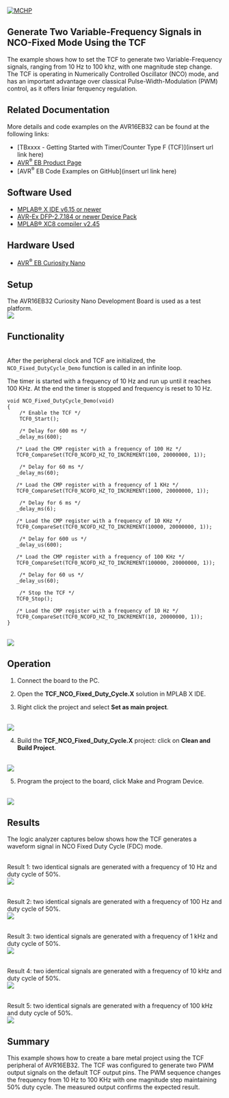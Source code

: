[![MCHP](../images/microchip.png)](https://www.microchip.com)

##  Generate Two Variable-Frequency Signals in NCO-Fixed Mode Using  the TCF
The example shows how to set the TCF to generate two Variable-Frequency signals, ranging from 10 Hz to 100 khz, with one magnitude step change. The TCF is operating in Numerically Controlled Oscillator (NCO) mode, and has an important advantage over classical Pulse-Width-Modulation (PWM) control, as it offers liniar ferquency regulation.


## Related Documentation
More details and code examples on the AVR16EB32 can be found at the following links:
- [TBxxxx - Getting Started with Timer/Counter Type F (TCF)](insert url link here)
- [AVR<sup>®</sup> EB Product Page](https://www.microchip.com/en-us/product/AVR16EB32)
- [AVR<sup>®</sup> EB Code Examples on GitHub](insert url link here)

## Software Used
- [MPLAB® X IDE v6.15 or newer](https://www.microchip.com/en-us/tools-resources/develop/mplab-x-ide)
- [AVR-Ex DFP-2.7.184 or newer Device Pack](https://packs.download.microchip.com/)
- [MPLAB® XC8 compiler v2.45](https://www.microchip.com/en-us/tools-resources/develop/mplab-xc-compilers/downloads-documentation#XC8)

## Hardware Used
- [AVR<sup>®</sup> EB Curiosity Nano](https://www.microchip.com/en-us/product/AVR16EB32)

## Setup
The AVR16EB32 Curiosity Nano Development Board is used as a test platform.
<br><img src="../images/AVR16EB32_Cnano_Board.png">

## Functionality
<br>After the peripheral clock and TCF are initialized, the ```NCO_Fixed_DutyCycle_Demo``` function is called in an infinite loop. 

The timer is started with a frequency of 10 Hz and run up until it reaches 100 KHz.
At the end the timer is stopped and frequency is reset to 10 Hz.

```
void NCO_Fixed_DutyCycle_Demo(void)
{   
    /* Enable the TCF */
    TCF0_Start();
    
    /* Delay for 600 ms */
   _delay_ms(600);
   
   /* Load the CMP register with a frequency of 100 Hz */
   TCF0_CompareSet(TCF0_NCOFD_HZ_TO_INCREMENT(100, 20000000, 1));
   
    /* Delay for 60 ms */
   _delay_ms(60);
   
   /* Load the CMP register with a frequency of 1 KHz */
   TCF0_CompareSet(TCF0_NCOFD_HZ_TO_INCREMENT(1000, 20000000, 1));
   
    /* Delay for 6 ms */
   _delay_ms(6);
   
   /* Load the CMP register with a frequency of 10 KHz */
   TCF0_CompareSet(TCF0_NCOFD_HZ_TO_INCREMENT(10000, 20000000, 1));
   
    /* Delay for 600 us */
   _delay_us(600);
   
   /* Load the CMP register with a frequency of 100 KHz */
   TCF0_CompareSet(TCF0_NCOFD_HZ_TO_INCREMENT(100000, 20000000, 1));
   
    /* Delay for 60 us */
   _delay_us(60);
   
    /* Stop the TCF */
   TCF0_Stop();
   
   /* Load the CMP register with a frequency of 10 Hz */
   TCF0_CompareSet(TCF0_NCOFD_HZ_TO_INCREMENT(10, 20000000, 1));
}

```
<br><img src="../images/ncoFixedDutyCycleFlowchart.png">


## Operation

 1. Connect the board to the PC.

 2. Open the  **TCF_NCO_Fixed_Duty_Cycle.X** solution in MPLAB X IDE.

 3. Right click the project and select **Set as main project**.

<br><img src="../images/setAsMain.png">

 4. Build the  **TCF_NCO_Fixed_Duty_Cycle.X**  project: click on **Clean and Build Project**.

<br><img src="../images/cleanAndBuild.png">

 5. Program the project to the board, click Make and Program Device.

<br><img src="../images/flashProject.png">


## Results

The logic analyzer captures below shows how the TCF generates a waveform signal in NCO Fixed Duty Cycle (FDC) mode.


<br>Result 1: two identical signals are generated with a frequency of 10 Hz and duty cycle of 50%.
<br><img src="../images/10Hz.png">

<br>Result 2: two identical signals are generated with a frequency of 100 Hz and duty cycle of 50%.
<br><img src="../images/100Hz.png">

<br>Result 3: two identical signals are generated with a frequency of 1 kHz and duty cycle of 50%.
<br><img src="../images/1KHz.png">

<br>Result 4: two identical signals are generated with a frequency of 10 kHz and duty cycle of 50%.
<br><img src="../images/10KHz.png">

<br>Result 5: two identical signals are generated with a frequency of 100 kHz and duty cycle of 50%.
<br><img src="../images/100KHz.png">



## Summary

This example shows how to create a bare metal project using the TCF peripheral of AVR16EB32. The TCF was configured to generate two PWM output signals on the default TCF output pins. The PWM sequence changes the frequency from 10 Hz to 100 KHz with one magnitude step maintaining 50% duty cycle. The measured output confirms the expected result.
